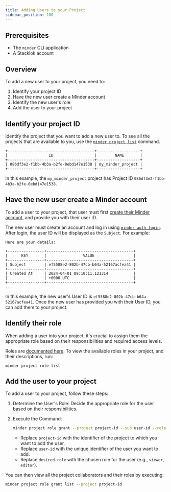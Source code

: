 ```yaml
---
title: Adding Users to your Project
sidebar_position: 100
---
```


## Prerequisites

* The `minder` CLI application
* A Stacklok account

## Overview

To add a new user to your project, you need to:

1. Identify your project ID
2. Have the new user create a Minder account
3. Identify the new user's role
4. Add the user to your project

## Identify your project ID
Identify the project that you want to add a new user to. To see all the projects that are available to you, use the [`minder project list`](../ref/cli/minder_project_list) command.

```
+--------------------------------------+-------------------+
|                  ID                  |        NAME       |
+--------------------------------------+-------------------+
| 086df3e2-f1bb-4b3a-b2fe-0ebd147e1538 | my_minder_project |
+--------------------------------------+-------------------+
```

In this example, the `my_minder_project` project has Project ID `086df3e2-f1bb-4b3a-b2fe-0ebd147e1538`.

## Have the new user create a Minder account
To add a user to your project, that user must first [create their Minder account](https://docs.stacklok.com/minder/getting_started/login#logging-in-to-the-stacklok-hosted-instance), and provide you with their user ID.

The new user must create an account and log in using [`minder auth login`](../ref/cli/minder_auth_login). After login, the user ID will be displayed as the `Subject`. For example:

```
Here are your details:

+----------------+--------------------------------------+
|      KEY       |                VALUE                 |
+----------------+--------------------------------------+
| Subject        | ef5588e2-802b-47cb-b64a-52167acfea41 |
+----------------+--------------------------------------+
| Created At     | 2024-04-01 09:10:11.121314           |
|                | +0000 UTC                            |
+----------------+--------------------------------------+
...
```

In this example, the new user's User ID is `ef5588e2-802b-47cb-b64a-52167acfea41`. Once the new user has provided you with their User ID, you can add them to your project.

## Identify their role
When adding a user into your project, it's crucial to assign them the appropriate role based on their responsibilities and required access levels.

Roles are [documented here](user_roles). To view the available roles in your project, and their descriptions, run:

```
minder project role list
```

## Add the user to your project
To add a user to your project, follow these steps:

1. Determine the User's Role: Decide the appropriate role for the user based on their responsibilities.

2. Execute the Command:

   ```bash
   minder project role grant --project project-id --sub user-id --role desired-role
    ```

   - Replace `project-id` with the identifier of the project to which you want to add the user.
   - Replace `user-id` with the unique identifier of the user you want to add.
   - Replace `desired-role` with the chosen role for the user (e.g., `viewer`, `editor`).

You can then view all the project collaborators and their roles by executing:
```bash
minder project role grant list --project project-id
```
